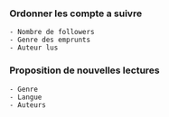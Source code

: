 ### Ordonner les compte a suivre  
    - Nombre de followers
    - Genre des emprunts
    - Auteur lus
### 

### Proposition de nouvelles lectures 
    - Genre 
    - Langue
    - Auteurs

